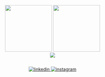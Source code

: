 <div align="center">
<img src = "https://github.r2v.ch/codewars?user=e-qa&hide_clan=true&theme=midnight_purple" height="150" />
<img src="https://github-readme-streak-stats.herokuapp.com?user=e-qa&theme=midnight-purple&hide_border=true"  height="150"/> <br/>
</div>
<div align = "center">
 <img src="https://github-readme-stats.vercel.app/api/top-langs/?username=e-qa&layout=compact&theme=midnight-purple&hide_border=true" /> <br/>
</div>

##

<div align="center">
<a href="https://linkedin.com/in/eli-qarayev" target="_blank">
<img src=https://img.shields.io/badge/linkedin-%231E77B5.svg?&style=for-the-badge&logo=linkedin&logoColor=white alt=linkedin style="margin-bottom: 5px;" />
</a>
<a href="https://instagram.com/eliqarayev_" target="_blank">
<img src=https://img.shields.io/badge/instagram-%23000000.svg?&style=for-the-badge&logo=instagram&logoColor=white alt=instagram style="margin-bottom: 5px;" />
</a>  
</div>
